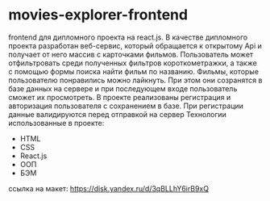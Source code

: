 # movies-explorer-frontend
frontend для дипломного проекта на react.js. В качестве дипломного проекта разработан веб-сервис, который обращается к открытому Api и получает от него массив с карточками фильмов. Пользователь может отфильтровать среди полученных фильтров короткометражки, а также с помощью формы поиска найти фильм по названию.
Фильмы, которые пользователю понравились можно лайкнуть. При этом они созранятся в базе данных на сервере и при последующем входе пользователь сможет их просмотреть.
В проекте реализованы регистрация и авторизация пользователя с сохранением в базе.
При регистрации данные валидируются перед отправкой на сервер
Технологии использованные в проекте:
+ HTML
+ CSS
+ React.js
+ ООП
+ БЭМ


ссылка на макет: https://disk.yandex.ru/d/3qBLLhY6irB9xQ

